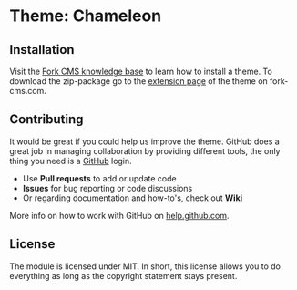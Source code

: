 # Theme: Chameleon



## Installation

Visit the [Fork CMS knowledge base](http://fork-cms.com/knowledge-base) to learn how to install a theme. To download the zip-package go to the [extension page](http://www.fork-cms.com/extensions/detail/chameleon) of the theme on fork-cms.com.

## Contributing

It would be great if you could help us improve the theme. GitHub does a great job in managing collaboration by providing different tools, the only thing you need is a [GitHub](https://github.com/) login.

* Use **Pull requests** to add or update code
* **Issues** for bug reporting or code discussions
* Or regarding documentation and how-to's, check out **Wiki**

More info on how to work with GitHub on [help.github.com](https://help.github.com).

## License

The module is licensed under MIT. In short, this license allows you to do everything as long as the copyright statement stays present.